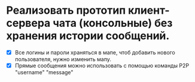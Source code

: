 # Реализовать прототип клиент-сервера чата (консольные) без хранения истории сообщений.
- [X] Все логины и пароли храняться в мапе, чтоб добавить нового пользователя, нужно изменить мапу.
- [X] Прямые сообщения можно использовать с помощью команды P2P "username" "message"
